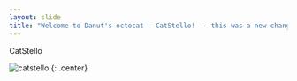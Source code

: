 ```yaml
---
layout: slide
title: "Welcome to Danut's octocat - CatStello!  - this was a new change"
---
```


CatStello

![catstello](https://octodex.github.com/images/catstello.png)
{: .center}
